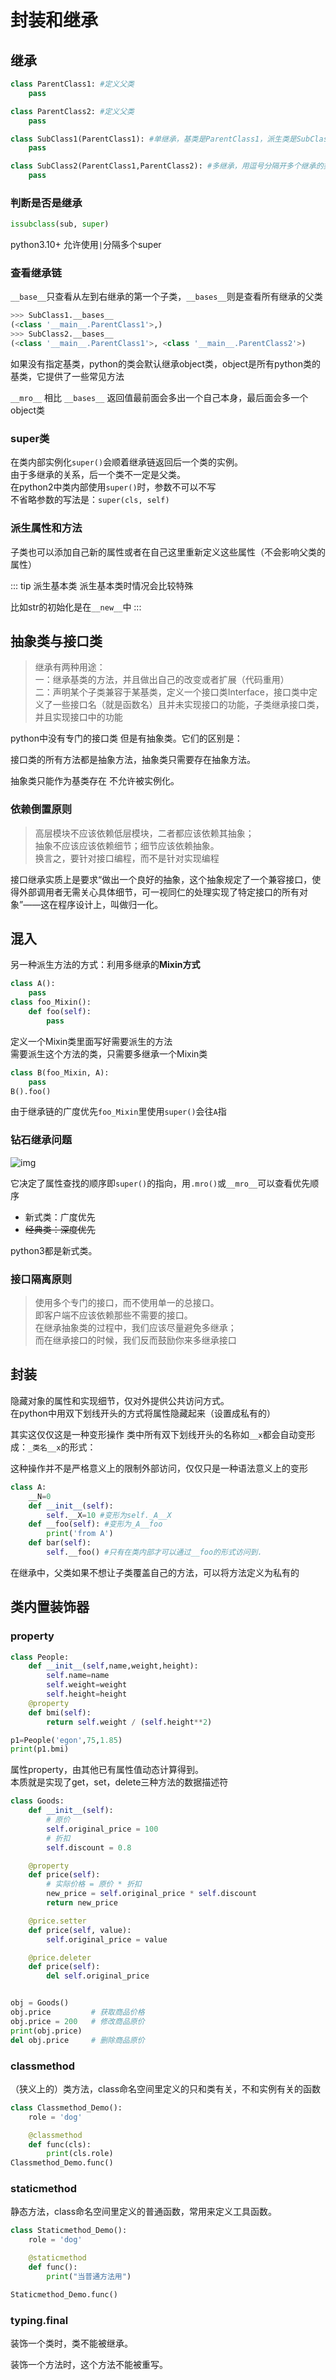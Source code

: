 # 封装和继承

## 继承

```python
class ParentClass1: #定义父类
    pass

class ParentClass2: #定义父类
    pass

class SubClass1(ParentClass1): #单继承，基类是ParentClass1，派生类是SubClass
    pass

class SubClass2(ParentClass1,ParentClass2): #多继承，用逗号分隔开多个继承的类
    pass
```

### 判断是否是继承

```python
issubclass(sub, super)
```

python3.10+ 允许使用`|`分隔多个super

### 查看继承链

`__base__`只查看从左到右继承的第一个子类，`__bases__`则是查看所有继承的父类

```python
>>> SubClass1.__bases__ 
(<class '__main__.ParentClass1'>,)
>>> SubClass2.__bases__
(<class '__main__.ParentClass1'>, <class '__main__.ParentClass2'>)
```

如果没有指定基类，python的类会默认继承object类，object是所有python类的基类，它提供了一些常见方法

`__mro__` 相比 `__bases__` 返回值最前面会多出一个自己本身，最后面会多一个object类

### super类

在类内部实例化`super()`会顺着继承链返回后一个类的实例。    
由于多继承的关系，后一个类不一定是父类。    
在python2中类内部使用`super()`时，参数不可以不写    
不省略参数的写法是：`super(cls, self)`

### 派生属性和方法

子类也可以添加自己新的属性或者在自己这里重新定义这些属性（不会影响父类的属性）

::: tip 派生基本类
派生基本类时情况会比较特殊

比如str的初始化是在`__new__`中
:::

## 抽象类与接口类

> 继承有两种用途：    
> 一：继承基类的方法，并且做出自己的改变或者扩展（代码重用）  
> 二：声明某个子类兼容于某基类，定义一个接口类Interface，接口类中定义了一些接口名（就是函数名）且并未实现接口的功能，子类继承接口类，并且实现接口中的功能

python中没有专门的接口类 但是有抽象类。它们的区别是：

接口类的所有方法都是抽象方法，抽象类只需要存在抽象方法。

抽象类只能作为基类存在 不允许被实例化。

### **依赖倒置原则**

> 高层模块不应该依赖低层模块，二者都应该依赖其抽象；    
> 抽象不应该应该依赖细节；细节应该依赖抽象。    
> 换言之，要针对接口编程，而不是针对实现编程

接口继承实质上是要求“做出一个良好的抽象，这个抽象规定了一个兼容接口，使得外部调用者无需关心具体细节，可一视同仁的处理实现了特定接口的所有对象”——这在程序设计上，叫做归一化。

## 混入

另一种派生方法的方式：利用多继承的**Mixin方式**

```python
class A():
    pass
class foo_Mixin():
    def foo(self):
        pass
```

定义一个Mixin类里面写好需要派生的方法    
需要派生这个方法的类，只需要多继承一个Mixin类

```python
class B(foo_Mixin, A):
    pass
B().foo()
```

由于继承链的广度优先`foo_Mixin`里使用`super()`会往`A`指

### 钻石继承问题

![img](/img/oop1.jpg)

它决定了属性查找的顺序即`super()`的指向，用`.mro()`或`__mro__`可以查看优先顺序

- 新式类：广度优先
- ~~经典类：深度优先~~

python3都是新式类。

### 接口隔离原则

> 使用多个专门的接口，而不使用单一的总接口。    
> 即客户端不应该依赖那些不需要的接口。    
> 在继承抽象类的过程中，我们应该尽量避免多继承；     
> 而在继承接口的时候，我们反而鼓励你来多继承接口 

## 封装

隐藏对象的属性和实现细节，仅对外提供公共访问方式。     
在python中用双下划线开头的方式将属性隐藏起来（设置成私有的）

其实这仅仅这是一种变形操作
类中所有双下划线开头的名称如`__x`都会自动变形成：`_类名__x`的形式：

这种操作并不是严格意义上的限制外部访问，仅仅只是一种语法意义上的变形

```python
class A:
    __N=0
    def __init__(self):
        self.__X=10 #变形为self._A__X
    def __foo(self): #变形为_A__foo
        print('from A')
    def bar(self):
        self.__foo() #只有在类内部才可以通过__foo的形式访问到.
```

在继承中，父类如果不想让子类覆盖自己的方法，可以将方法定义为私有的

## 类内置装饰器

### property

```python
class People:
    def __init__(self,name,weight,height):
        self.name=name
        self.weight=weight
        self.height=height
    @property
    def bmi(self):
        return self.weight / (self.height**2)

p1=People('egon',75,1.85)
print(p1.bmi)
```

属性property，由其他已有属性值动态计算得到。    
本质就是实现了get，set，delete三种方法的数据描述符

```python
class Goods:
    def __init__(self):
        # 原价
        self.original_price = 100
        # 折扣
        self.discount = 0.8

    @property
    def price(self):
        # 实际价格 = 原价 * 折扣
        new_price = self.original_price * self.discount
        return new_price

    @price.setter
    def price(self, value):
        self.original_price = value

    @price.deleter
    def price(self):
        del self.original_price


obj = Goods()
obj.price         # 获取商品价格
obj.price = 200   # 修改商品原价
print(obj.price)
del obj.price     # 删除商品原价
```

### classmethod

（狭义上的）类方法，class命名空间里定义的只和类有关，不和实例有关的函数

```python
class Classmethod_Demo():
    role = 'dog'

    @classmethod
    def func(cls):
        print(cls.role)
Classmethod_Demo.func()
```

### staticmethod

静态方法，class命名空间里定义的普通函数，常用来定义工具函数。

```python
class Staticmethod_Demo():
    role = 'dog'

    @staticmethod
    def func():
        print("当普通方法用")

Staticmethod_Demo.func()
```

### typing.final

装饰一个类时，类不能被继承。

装饰一个方法时，这个方法不能被重写。